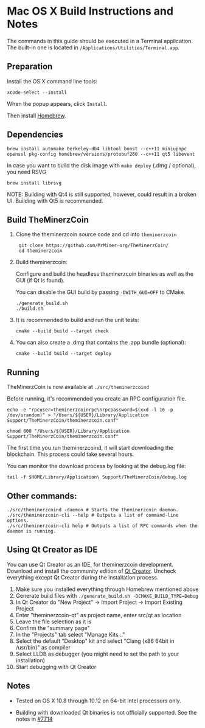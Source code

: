 Mac OS X Build Instructions and Notes
====================================
The commands in this guide should be executed in a Terminal application.
The built-in one is located in `/Applications/Utilities/Terminal.app`.

Preparation
-----------
Install the OS X command line tools:

`xcode-select --install`

When the popup appears, click `Install`.

Then install [Homebrew](http://brew.sh).

Dependencies
----------------------

    brew install automake berkeley-db4 libtool boost --c++11 miniupnpc openssl pkg-config homebrew/versions/protobuf260 --c++11 qt5 libevent

In case you want to build the disk image with `make deploy` (.dmg / optional), you need RSVG

    brew install librsvg

NOTE: Building with Qt4 is still supported, however, could result in a broken UI. Building with Qt5 is recommended.

Build TheMinerzCoin
------------------------

1. Clone the theminerzcoin source code and cd into `theminerzcoin`

        git clone https://github.com/MrMiner-org/TheMinerzCoin/
        cd theminerzcoin

2.  Build theminerzcoin:

    Configure and build the headless theminerzcoin binaries as well as the GUI (if Qt is found).

    You can disable the GUI build by passing `-DWITH_GUI=OFF` to CMake.

        ./generate_build.sh
        ./build.sh

3.  It is recommended to build and run the unit tests:

        cmake --build build --target check

4.  You can also create a .dmg that contains the .app bundle (optional):

        cmake --build build --target deploy

Running
-------

TheMinerzCoin is now available at `./src/theminerzcoind`

Before running, it's recommended you create an RPC configuration file.

    echo -e "rpcuser=theminerzcoinrpc\nrpcpassword=$(xxd -l 16 -p /dev/urandom)" > "/Users/${USER}/Library/Application Support/TheMinerzCoin/theminerzcoin.conf"

    chmod 600 "/Users/${USER}/Library/Application Support/TheMinerzCoin/theminerzcoin.conf"

The first time you run theminerzcoind, it will start downloading the blockchain. This process could take several hours.

You can monitor the download process by looking at the debug.log file:

    tail -f $HOME/Library/Application\ Support/TheMinerzCoin/debug.log

Other commands:
-------

    ./src/theminerzcoind -daemon # Starts the theminerzcoin daemon.
    ./src/theminerzcoin-cli --help # Outputs a list of command-line options.
    ./src/theminerzcoin-cli help # Outputs a list of RPC commands when the daemon is running.

Using Qt Creator as IDE
------------------------
You can use Qt Creator as an IDE, for theminerzcoin development.
Download and install the community edition of [Qt Creator](https://www.qt.io/download/).
Uncheck everything except Qt Creator during the installation process.

1. Make sure you installed everything through Homebrew mentioned above
2. Generate build files with `./generate_build.sh -DCMAKE_BUILD_TYPE=Debug`
3. In Qt Creator do "New Project" -> Import Project -> Import Existing Project
4. Enter "theminerzcoin-qt" as project name, enter src/qt as location
5. Leave the file selection as it is
6. Confirm the "summary page"
7. In the "Projects" tab select "Manage Kits..."
8. Select the default "Desktop" kit and select "Clang (x86 64bit in /usr/bin)" as compiler
9. Select LLDB as debugger (you might need to set the path to your installation)
10. Start debugging with Qt Creator

Notes
-----

* Tested on OS X 10.8 through 10.12 on 64-bit Intel processors only.

* Building with downloaded Qt binaries is not officially supported. See the notes in [#7714](https://github.com/bitcoin/bitcoin/issues/7714)
